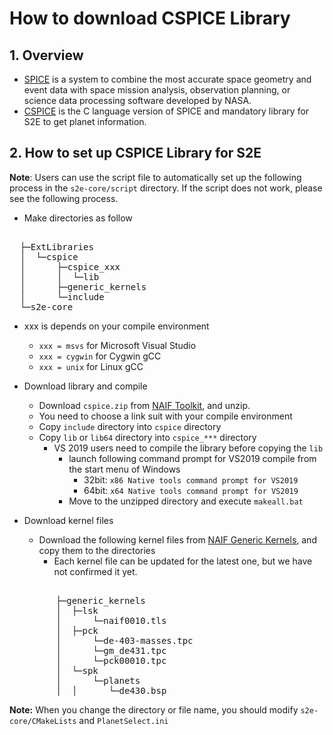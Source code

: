 # How to download CSPICE Library

## 1.  Overview
- [SPICE](https://naif.jpl.nasa.gov/pub/naif/toolkit_docs/C/info/intrdctn.html) is a system to combine the most accurate space geometry and event data with space mission analysis, observation planning, or science data processing software developed by NASA.
- [CSPICE](https://naif.jpl.nasa.gov/pub/naif/toolkit_docs/C/index.html) is the C language version of SPICE and mandatory library for S2E to get planet information.

## 2. How to set up CSPICE Library for S2E
**Note**: Users can use the script file to automatically set up the following process in the `s2e-core/script` directory. If the script does not work, please see the following process.

- Make directories as follow
<pre>   
  ├─ExtLibraries  
  │  └─cspice  
  │      ├─cspice_xxx  
  │      │  └─lib  
  │      ├─generic_kernels  
  │      └─include  
  └─s2e-core  
</pre>  
  - xxx is depends on your compile environment
    - `xxx = msvs` for Microsoft Visual Studio
    - `xxx = cygwin` for Cygwin gCC
    - `xxx = unix` for Linux gCC
  
- Download library and compile
  - Download `cspice.zip` from [NAIF Toolkit](https://naif.jpl.nasa.gov/naif/toolkit_C.html), and unzip.
  - You need to choose a link suit with your compile environment
  - Copy `include` directory into `cspice` directory
  - Copy `lib` or `lib64` directory into `cspice_***` directory
    - VS 2019 users need to compile the library before copying the `lib`
      - launch following command prompt for VS2019 compile from the start menu of Windows
        - 32bit:  `x86 Native tools command prompt for VS2019` 
        - 64bit:  `x64 Native tools command prompt for VS2019` 
      - Move to the unzipped directory and execute `makeall.bat`

- Download kernel files
  - Download the following kernel files from [NAIF Generic Kernels](https://naif.jpl.nasa.gov/pub/naif/generic_kernels/), and copy them to the directories
    - Each kernel file can be updated for the latest one, but we have not confirmed it yet.
  <pre>         
        ├─generic_kernels  
        │  ├─lsk  
        │      └─naif0010.tls  
        │  ├─pck  
        │      └─de-403-masses.tpc  
        │      └─gm_de431.tpc  
        │      └─pck00010.tpc  
        │  └─spk  
        │      └─planets  
        │  │      └─de430.bsp  
  </pre>
**Note:** When you change the directory or file name, you should modify `s2e-core/CMakeLists` and `PlanetSelect.ini`

